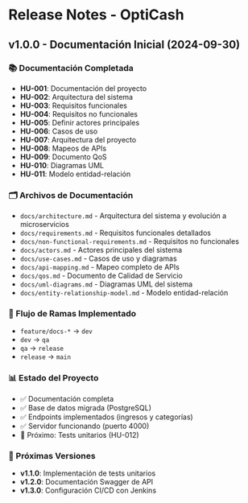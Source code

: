# Release Notes - OptiCash

## v1.0.0 - Documentación Inicial (2024-09-30)

### 📚 Documentación Completada
- **HU-001**: Documentación del proyecto
- **HU-002**: Arquitectura del sistema
- **HU-003**: Requisitos funcionales
- **HU-004**: Requisitos no funcionales
- **HU-005**: Definir actores principales
- **HU-006**: Casos de uso
- **HU-007**: Arquitectura del proyecto
- **HU-008**: Mapeos de APIs
- **HU-009**: Documento QoS
- **HU-010**: Diagramas UML
- **HU-011**: Modelo entidad-relación

### 🗂️ Archivos de Documentación
- `docs/architecture.md` - Arquitectura del sistema y evolución a microservicios
- `docs/requirements.md` - Requisitos funcionales detallados
- `docs/non-functional-requirements.md` - Requisitos no funcionales
- `docs/actors.md` - Actores principales del sistema
- `docs/use-cases.md` - Casos de uso y diagramas
- `docs/api-mapping.md` - Mapeo completo de APIs
- `docs/qos.md` - Documento de Calidad de Servicio
- `docs/uml-diagrams.md` - Diagramas UML del sistema
- `docs/entity-relationship-model.md` - Modelo entidad-relación

### 🔄 Flujo de Ramas Implementado
- `feature/docs-*` → `dev`
- `dev` → `qa`
- `qa` → `release`
- `release` → `main`

### 📊 Estado del Proyecto
- ✅ Documentación completa
- ✅ Base de datos migrada (PostgreSQL)
- ✅ Endpoints implementados (ingresos y categorías)
- ✅ Servidor funcionando (puerto 4000)
- 🔄 Próximo: Tests unitarios (HU-012)

### 🎯 Próximas Versiones
- **v1.1.0**: Implementación de tests unitarios
- **v1.2.0**: Documentación Swagger de API
- **v1.3.0**: Configuración CI/CD con Jenkins
